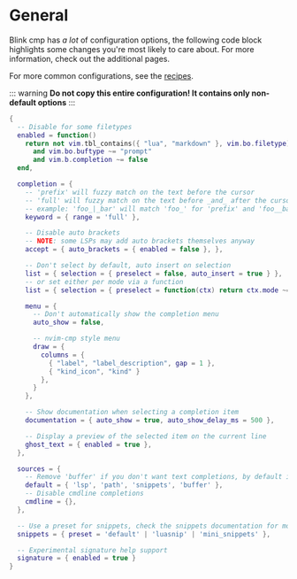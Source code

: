 # General

Blink cmp has *a lot* of configuration options, the following code block highlights some changes you're most likely to care about. For more information, check out the additional pages.

For more common configurations, see the [recipes](../recipes.md).

::: warning
**Do not copy this entire configuration! It contains only non-default options**
:::

```lua
{
  -- Disable for some filetypes
  enabled = function()
    return not vim.tbl_contains({ "lua", "markdown" }, vim.bo.filetype)
      and vim.bo.buftype ~= "prompt"
      and vim.b.completion ~= false
  end,

  completion = {
    -- 'prefix' will fuzzy match on the text before the cursor
    -- 'full' will fuzzy match on the text before _and_ after the cursor
    -- example: 'foo_|_bar' will match 'foo_' for 'prefix' and 'foo__bar' for 'full'
    keyword = { range = 'full' },

    -- Disable auto brackets
    -- NOTE: some LSPs may add auto brackets themselves anyway
    accept = { auto_brackets = { enabled = false }, },

    -- Don't select by default, auto insert on selection
    list = { selection = { preselect = false, auto_insert = true } },
    -- or set either per mode via a function
    list = { selection = { preselect = function(ctx) return ctx.mode ~= 'cmdline' end } },

    menu = {
      -- Don't automatically show the completion menu
      auto_show = false,

      -- nvim-cmp style menu
      draw = {
        columns = {
          { "label", "label_description", gap = 1 },
          { "kind_icon", "kind" }
        },
      }
    },

    -- Show documentation when selecting a completion item
    documentation = { auto_show = true, auto_show_delay_ms = 500 },

    -- Display a preview of the selected item on the current line
    ghost_text = { enabled = true },
  },

  sources = {
    -- Remove 'buffer' if you don't want text completions, by default it's only enabled when LSP returns no items
    default = { 'lsp', 'path', 'snippets', 'buffer' },
    -- Disable cmdline completions
    cmdline = {},
  },

  -- Use a preset for snippets, check the snippets documentation for more information
  snippets = { preset = 'default' | 'luasnip' | 'mini_snippets' },

  -- Experimental signature help support
  signature = { enabled = true }
}
```
